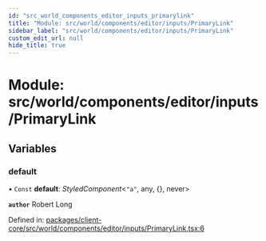 ```yaml
---
id: "src_world_components_editor_inputs_primarylink"
title: "Module: src/world/components/editor/inputs/PrimaryLink"
sidebar_label: "src/world/components/editor/inputs/PrimaryLink"
custom_edit_url: null
hide_title: true
---
```


# Module: src/world/components/editor/inputs/PrimaryLink

## Variables

### default

• `Const` **default**: *StyledComponent*<``"a"``, any, {}, never\>

**`author`** Robert Long

Defined in: [packages/client-core/src/world/components/editor/inputs/PrimaryLink.tsx:6](https://github.com/xr3ngine/xr3ngine/blob/2d83606b6/packages/client-core/src/world/components/editor/inputs/PrimaryLink.tsx#L6)
